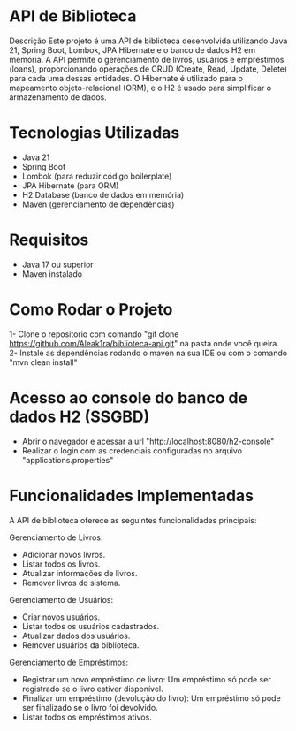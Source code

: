 # API de Biblioteca
Descrição
Este projeto é uma API de biblioteca desenvolvida utilizando Java 21, Spring Boot, Lombok, JPA Hibernate e o banco de dados H2 em memória. A API permite o gerenciamento de livros, usuários e empréstimos (loans), proporcionando operações de CRUD (Create, Read, Update, Delete) para cada uma dessas entidades. O Hibernate é utilizado para o mapeamento objeto-relacional (ORM), e o H2 é usado para simplificar o armazenamento de dados.

# Tecnologias Utilizadas
- Java 21
- Spring Boot
- Lombok (para reduzir código boilerplate)
- JPA Hibernate (para ORM)
- H2 Database (banco de dados em memória)
- Maven (gerenciamento de dependências)
  
# Requisitos
- Java 17 ou superior
- Maven instalado

# Como Rodar o Projeto
1- Clone o repositorio com comando "git clone https://github.com/Aleak1ra/biblioteca-api.git" na pasta onde você queira.
2- Instale as dependências rodando o maven na sua IDE ou com o comando "mvn clean install"

# Acesso ao console do banco de dados H2 (SSGBD)
- Abrir o navegador e acessar a url "http://localhost:8080/h2-console"
- Realizar o login com as credenciais configuradas no arquivo "applications.properties"

# Funcionalidades Implementadas
A API de biblioteca oferece as seguintes funcionalidades principais:

Gerenciamento de Livros:

- Adicionar novos livros.
- Listar todos os livros.
- Atualizar informações de livros.
- Remover livros do sistema.

Gerenciamento de Usuários:

- Criar novos usuários.
- Listar todos os usuários cadastrados.
- Atualizar dados dos usuários.
- Remover usuários da biblioteca.

Gerenciamento de Empréstimos:

- Registrar um novo empréstimo de livro:
Um empréstimo só pode ser registrado se o livro estiver disponível.
- Finalizar um empréstimo (devolução do livro):
Um empréstimo só pode ser finalizado se o livro foi devolvido.
- Listar todos os empréstimos ativos.


